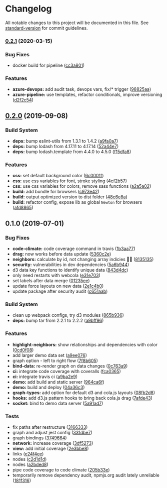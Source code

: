 # Changelog

All notable changes to this project will be documented in this file. See [standard-version](https://github.com/conventional-changelog/standard-version) for commit guidelines.

### [0.2.1](https://github.com/julie-ng/newtonjs-graph/compare/v0.2.0...v0.2.1) (2020-03-15)


### Bug Fixes

* docker build for pipeline ([cc3a801](https://github.com/julie-ng/newtonjs-graph/commit/cc3a801))


### Features

* **azure-devops:** add audit task, devops vars, fix/* trigger ([98825aa](https://github.com/julie-ng/newtonjs-graph/commit/98825aa))
* **azure-pipeline:** use templates, refactor conditionals, improve versioning ([d2f2c54](https://github.com/julie-ng/newtonjs-graph/commit/d2f2c54))



## [0.2.0](https://github.com/julie-ng/newtonjs-graph/compare/v0.1.0...v0.2.0) (2019-09-08)


### Build System

* **deps:** bump eslint-utils from 1.3.1 to 1.4.2 ([a9fa0a7](https://github.com/julie-ng/newtonjs-graph/commit/a9fa0a7))
* **deps:** bump lodash from 4.17.11 to 4.17.14 ([52a44e7](https://github.com/julie-ng/newtonjs-graph/commit/52a44e7))
* **deps:** bump lodash.template from 4.4.0 to 4.5.0 ([f15dfa8](https://github.com/julie-ng/newtonjs-graph/commit/f15dfa8))


### Features

* **css:** set default background color ([6c0001f](https://github.com/julie-ng/newtonjs-graph/commit/6c0001f))
* **css:**  use css variables for font, stroke styling ([4cf2b57](https://github.com/julie-ng/newtonjs-graph/commit/4cf2b57))
* **css:**  use css variables for colors, remove sass functions ([a2a5a02](https://github.com/julie-ng/newtonjs-graph/commit/a2a5a02))
* **build:** add bundle for browsers ([c973e42](https://github.com/julie-ng/newtonjs-graph/commit/c973e42))
* **build:** output optimized version to dist folder ([48c6e8a](https://github.com/julie-ng/newtonjs-graph/commit/48c6e8a))
* **build:** refactor config, expose lib as global `Newton` for browsers ([afd8865](https://github.com/julie-ng/newtonjs-graph/commit/afd8865))



## 0.1.0 (2019-07-01)


### Bug Fixes

* **code-climate:** code coverage command in travis ([1b3aa77](https://github.com/julie-ng/newtonjs-graph/commit/1b3aa77))
* **drag:** now works before data update ([5360c2e](https://github.com/julie-ng/newtonjs-graph/commit/5360c2e))
* **neighbors:** calculate by id, not changing array indicies 🤦‍♀️ ([8135135](https://github.com/julie-ng/newtonjs-graph/commit/8135135))
* **security:** vulnerabilities in dev dependencies ([5a6b944](https://github.com/julie-ng/newtonjs-graph/commit/5a6b944))
* d3 data key functions to identify unique data ([843d4dc](https://github.com/julie-ng/newtonjs-graph/commit/843d4dc))
* only need restarts with webcola ([e31e703](https://github.com/julie-ng/newtonjs-graph/commit/e31e703))
* set labels after data merge ([01235ee](https://github.com/julie-ng/newtonjs-graph/commit/01235ee))
* update force layouts on new data ([2e1c4b0](https://github.com/julie-ng/newtonjs-graph/commit/2e1c4b0))
* update package after security audit ([c651aab](https://github.com/julie-ng/newtonjs-graph/commit/c651aab))


### Build System

* clean up webpack configs, try d3 modules ([865b936](https://github.com/julie-ng/newtonjs-graph/commit/865b936))
* **deps:** bump tar from 2.2.1 to 2.2.2 ([a9bff96](https://github.com/julie-ng/newtonjs-graph/commit/a9bff96))


### Features

* **highlight-neighbors:** show relationships and dependencies with color ([0cd0f08](https://github.com/julie-ng/newtonjs-graph/commit/0cd0f08))
* add larger demo data set ([a9ee076](https://github.com/julie-ng/newtonjs-graph/commit/a9ee076))
* graph option - left to right flow ([7f8b605](https://github.com/julie-ng/newtonjs-graph/commit/7f8b605))
* **bind-data:** re-render graph on data changes ([0c763a9](https://github.com/julie-ng/newtonjs-graph/commit/0c763a9))
* **ci:** integrate code coverage with coveralls ([fca0365](https://github.com/julie-ng/newtonjs-graph/commit/fca0365))
* **ci:** integrate travis ci ([a9ba2e9](https://github.com/julie-ng/newtonjs-graph/commit/a9ba2e9))
* **demo:** add build and static server ([964ca6f](https://github.com/julie-ng/newtonjs-graph/commit/964ca6f))
* **demo:** build and deploy ([04a36c3](https://github.com/julie-ng/newtonjs-graph/commit/04a36c3))
* **graph-types:** add option for default d3 and cola.js layouts ([08fb2d8](https://github.com/julie-ng/newtonjs-graph/commit/08fb2d8))
* **hooks:** add d3.js pattern hooks to bring back cola.js drag ([7afde43](https://github.com/julie-ng/newtonjs-graph/commit/7afde43))
* **socket:** bind to demo data server ([5a91ad7](https://github.com/julie-ng/newtonjs-graph/commit/5a91ad7))


### Tests

* fix paths after restructure ([3166333](https://github.com/julie-ng/newtonjs-graph/commit/3166333))
* graph and adjust jest config ([331dbe7](https://github.com/julie-ng/newtonjs-graph/commit/331dbe7))
* graph bindings ([3749664](https://github.com/julie-ng/newtonjs-graph/commit/3749664))
* **network:** increase coverage ([3df5273](https://github.com/julie-ng/newtonjs-graph/commit/3df5273))
* **view:** add initial coverage ([2e3bbe8](https://github.com/julie-ng/newtonjs-graph/commit/2e3bbe8))
* links ([e24f4ee](https://github.com/julie-ng/newtonjs-graph/commit/e24f4ee))
* nodes ([c2d1d1d](https://github.com/julie-ng/newtonjs-graph/commit/c2d1d1d))
* nodes ([a2bded8](https://github.com/julie-ng/newtonjs-graph/commit/a2bded8))
* pipe code coverage to code climate ([205b33e](https://github.com/julie-ng/newtonjs-graph/commit/205b33e))
* temporarily remove dependency audit, npmjs.org audit lately unreliable ([181f316](https://github.com/julie-ng/newtonjs-graph/commit/181f316))

